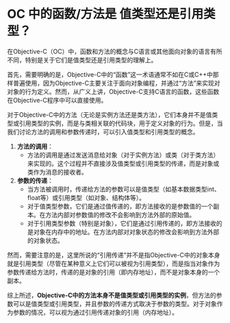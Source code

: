 # OC 中的函数/方法是 值类型还是引用类型？

在Objective-C（OC）中，函数和方法的概念与C语言或其他面向对象的语言有所不同，特别是关于它们是值类型还是引用类型的理解上。

首先，需要明确的是，Objective-C中的“函数”这一术语通常不如在C或C++中那样普遍使用，因为Objective-C主要关注于面向对象编程，并通过“方法”来实现对对象的行为定义。然而，从广义上讲，Objective-C支持C语言的函数，这些函数在Objective-C程序中可以直接使用。

对于Objective-C中的方法（无论是实例方法还是类方法），它们本身并不是值类型或引用类型的实例，而是与类相关联的代码块，用于定义对象的行为。但是，当我们讨论方法的调用和参数传递时，可以引入值类型和引用类型的概念。

1. **方法的调用**：
   * 方法的调用是通过发送消息给对象（对于实例方法）或类（对于类方法）来实现的。这个过程并不直接涉及值类型或引用类型的传递，而是对象或类作为消息的接收者。
2. **参数的传递**：
   * 当方法被调用时，传递给方法的参数可以是值类型（如基本数据类型int、float等）或引用类型（如对象、结构体等）。
   * 对于值类型参数，它们是通过值传递的，即方法接收的是参数值的一个副本。在方法内部对参数值的修改不会影响到方法外部的原始值。
   * 对于引用类型参数（特别是对象），它们是通过引用传递的，即方法接收的是对象在内存中的地址。在方法内部对对象状态的修改会影响到方法外部的对象状态。

然而，需要注意的是，这里所说的“引用传递”并不是指Objective-C中的对象本身就是引用类型（尽管在某种意义上它们可以被视为引用类型），而是指当对象作为参数传递给方法时，传递的是对象的引用（即内存地址），而不是对象本身的一个副本。

综上所述，**Objective-C中的方法本身不是值类型或引用类型的实例**，但方法的参数可以是值类型或引用类型，并且参数的传递方式取决于参数的类型。对于对象作为参数的情况，可以视为通过引用传递对象的引用（内存地址）。

